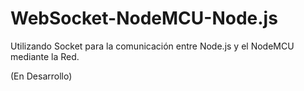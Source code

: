 # WebSocket-NodeMCU-Node.js
Utilizando Socket para la comunicación entre Node.js y el NodeMCU mediante la Red.

(En Desarrollo)
